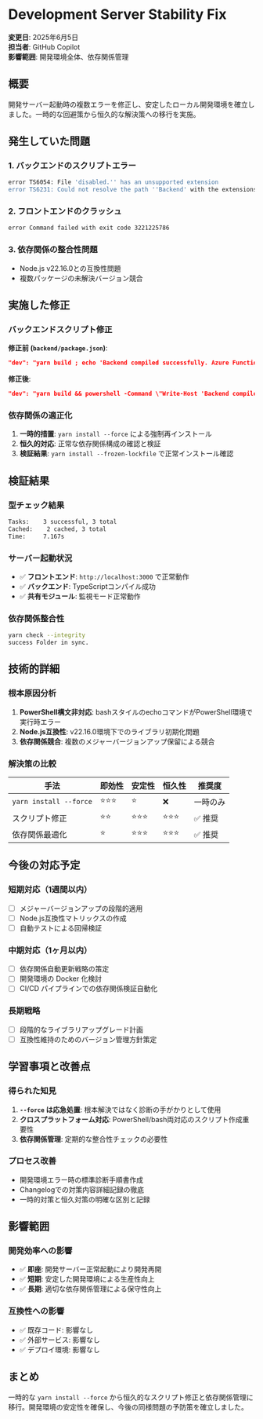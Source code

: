 # Development Server Stability Fix

**変更日**: 2025年6月5日  
**担当者**: GitHub Copilot  
**影響範囲**: 開発環境全体、依存関係管理

## 概要

開発サーバー起動時の複数エラーを修正し、安定したローカル開発環境を確立しました。一時的な回避策から恒久的な解決策への移行を実施。

## 発生していた問題

### 1. バックエンドのスクリプトエラー

```bash
error TS6054: File 'disabled.'' has an unsupported extension
error TS6231: Could not resolve the path ''Backend' with the extensions
```

### 2. フロントエンドのクラッシュ

```bash
error Command failed with exit code 3221225786
```

### 3. 依存関係の整合性問題

- Node.js v22.16.0との互換性問題
- 複数パッケージの未解決バージョン競合

## 実施した修正

### バックエンドスクリプト修正

**修正前 (`backend/package.json`)**:

```json
"dev": "yarn build ; echo 'Backend compiled successfully. Azure Functions Core Tools temporarily disabled.'"
```

**修正後**:

```json
"dev": "yarn build && powershell -Command \"Write-Host 'Backend compiled successfully. Azure Functions Core Tools temporarily disabled.'\""
```

### 依存関係の適正化

1. **一時的措置**: `yarn install --force` による強制再インストール
2. **恒久的対応**: 正常な依存関係構成の確認と検証
3. **検証結果**: `yarn install --frozen-lockfile` で正常インストール確認

## 検証結果

### 型チェック結果

```bash
Tasks:    3 successful, 3 total
Cached:    2 cached, 3 total
Time:     7.167s
```

### サーバー起動状況

- ✅ **フロントエンド**: `http://localhost:3000` で正常動作
- ✅ **バックエンド**: TypeScriptコンパイル成功
- ✅ **共有モジュール**: 監視モード正常動作

### 依存関係整合性

```bash
yarn check --integrity
success Folder in sync.
```

## 技術的詳細

### 根本原因分析

1. **PowerShell構文非対応**: bashスタイルのechoコマンドがPowerShell環境で実行時エラー
2. **Node.js互換性**: v22.16.0環境下でのライブラリ初期化問題
3. **依存関係競合**: 複数のメジャーバージョンアップ保留による競合

### 解決策の比較

| 手法                   | 即効性 | 安定性 | 恒久性 | 推奨度   |
| ---------------------- | ------ | ------ | ------ | -------- |
| `yarn install --force` | ⭐⭐⭐ | ⭐     | ❌     | 一時のみ |
| スクリプト修正         | ⭐⭐   | ⭐⭐⭐ | ⭐⭐⭐ | ✅ 推奨  |
| 依存関係最適化         | ⭐     | ⭐⭐⭐ | ⭐⭐⭐ | ✅ 推奨  |

## 今後の対応予定

### 短期対応（1週間以内）

- [ ] メジャーバージョンアップの段階的適用
- [ ] Node.js互換性マトリックスの作成
- [ ] 自動テストによる回帰検証

### 中期対応（1ヶ月以内）

- [ ] 依存関係自動更新戦略の策定
- [ ] 開発環境の Docker 化検討
- [ ] CI/CD パイプラインでの依存関係検証自動化

### 長期戦略

- [ ] 段階的なライブラリアップグレード計画
- [ ] 互換性維持のためのバージョン管理方針策定

## 学習事項と改善点

### 得られた知見

1. **`--force` は応急処置**: 根本解決ではなく診断の手がかりとして使用
2. **クロスプラットフォーム対応**: PowerShell/bash両対応のスクリプト作成重要性
3. **依存関係管理**: 定期的な整合性チェックの必要性

### プロセス改善

- 開発環境エラー時の標準診断手順書作成
- Changelogでの対策内容詳細記録の徹底
- 一時的対策と恒久対策の明確な区別と記録

## 影響範囲

### 開発効率への影響

- ✅ **即座**: 開発サーバー正常起動により開発再開
- ✅ **短期**: 安定した開発環境による生産性向上
- ✅ **長期**: 適切な依存関係管理による保守性向上

### 互換性への影響

- ✅ 既存コード: 影響なし
- ✅ 外部サービス: 影響なし
- ✅ デプロイ環境: 影響なし

## まとめ

一時的な `yarn install --force` から恒久的なスクリプト修正と依存関係管理に移行。開発環境の安定性を確保し、今後の同様問題の予防策を確立しました。
